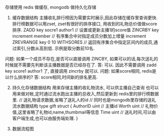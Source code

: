 存储使用 redis 做缓存, mongodb 做持久化存储
1. 缓存数据结构
主播收礼排行榜因为需要实时展示,因此存储在缓存里查询更快.
排行榜数据可以用zset, zset有很好的排序接口, 用收到的礼物总价值做score排序.
ZADD  key  socre1  author1    // 设置或更新主播1的score值
ZINCRBY key increment member  // 有序集合中对指定成员分数加上增量 increment
ZREVRANGE  key  0 10   WITHSORES  // 返回有序集合中指定区间内的成员,通过索引,分数从高到低. 示例是取分数前10名.

问题: 如果一个成员不存在,是否可以直接调用 ZINCBY, 如果可以的话,每次送礼的时候就不需要先判断该主播数据是否已经存在了.
答: 可以. 因此不需要调用 zadd key score1 author1 了, 直接调用 zincrby 就可以.
问题: 如果score相同, redis是以什么排序的?
答: score相同,时间新的排名更高.

2. 持久化存储数据结构
用来存储主播的收礼物流水, 可以供主播自己查询
也可以用来做对帐,定时通过流水跑出主播的总收入,然后更新到 redis里的排行榜数据里.
// 送礼物请求数据,省略了送礼人的id
// 同时也是mongodb里存储的送礼流水数据结构
type gift struct {
	AuthorID uint // 主播id
	Worth    uint // 礼物价值,这里省略了礼物id,name,thumbmail等信息
	Time     uint // 送礼时间,可以由客户端生成,也可以由服务端处理.
}

3. 数据流程图
 
